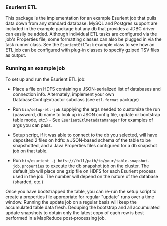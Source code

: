 ### Esurient ETL ###
This package is the implementation for an example Esurient job that pulls data down from any standard database. MySQL and Postgres support are included in the example package but any db that provides a JDBC driver can easily be added. Although individual ETL tasks are configured via the job's Properties file, some formatting classes can also be plugged in via the task runner class. See the `EsurientEtlTask` example class to see how an ETL job can be configured with plug-in classes to specify gziped TSV files as output.

### Running an example job ###
To set up and run the Esurient ETL job:

* Place a file on HDFS containing a JSON-serialized list of databases and connection info. Alternately, implement your own DatabaseConfigExtractor subclass (see `etl.format` package)

* Run `bin/setup-etl-job` supplying the args needed to customize the run (password, db name to look up in JSON config file, update or bootstrap table mode, etc.) - See `EsurientEtlMetadataManager` for examples of args you can pass.

* Setup script, if it was able to connect to the db you selected, will have deposited 2 files on hdfs: a JSON-based schema of the table to be snapshotted, and a Java Properties files configured for a db snapshot job on that table.

* Run `bin/esurient -j hdfs:///full/path/to/your/table-snapshot-job.properties` to execute the db snapshot job on the cluster. The default job will place one gzip file on HDFS for each Esurient process used in the job. The number will depend on the nature of the database (sharded, etc.)

Once you have bootstrapped the table, you can re-run the setup script to create a properties file appropriate for regular "update" runs over a time window. Running the update job on a regular basis will keep the accumulated table data fresh. Deduping the bootstrap and all accumulated update snapshots to obtain only the latest copy of each row is best performed in a MapReduce post-processing job.

